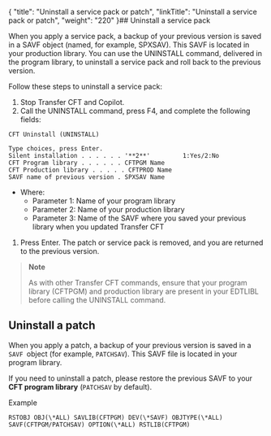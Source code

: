 {
    "title": "Uninstall a service pack or patch",
    "linkTitle": "Uninstall a service pack or patch",
    "weight": "220"
}## Uninstall a service pack

When you apply a service pack, a backup of your previous version is saved in a SAVF object (named, for example, SPXSAV). This SAVF is located in your production library. You can use the UNINSTALL command, delivered in the program library, to uninstall a service pack and roll back to the previous version.

Follow these steps to uninstall a service pack:

1. Stop Transfer CFT and Copilot.
1. Call the UNINSTALL command, press F4, and complete the following fields:

```
CFT Uninstall (UNINSTALL)
 
Type choices, press Enter.
Silent installation . . . . . . '**2**'         1:Yes/2:No
CFT Program library . . . . . . CFTPGM Name
CFT Production library . . . . . CFTPROD Name
SAVF name of previous version . SPXSAV Name
```

- Where:
    -   Parameter 1: Name of your program library
    -   Parameter 2: Name of your production library
    -   Parameter 3: Name of the SAVF where you saved your previous library when you updated Transfer CFT

1. Press Enter. The patch or service pack is removed, and you are returned to the previous version.

> **Note**
>
> As with other Transfer CFT commands, ensure that your program library (CFTPGM) and production library are present in your EDTLIBL before calling the UNINSTALL command.

## Uninstall a patch

When you apply a patch, a backup of your previous version is saved in a `SAVF `object (for example, `PATCHSAV`). This SAVF file is located in your program library.

If you need to uninstall a patch, please restore the previous SAVF to your **CFT program library** (`PATCHSAV` by default).

Example

```
RSTOBJ OBJ(\*ALL) SAVLIB(CFTPGM) DEV(\*SAVF) OBJTYPE(\*ALL) SAVF(CFTPGM/PATCHSAV) OPTION(\*ALL) RSTLIB(CFTPGM)
```
